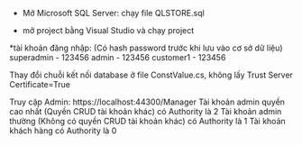 - Mở Microsoft SQL Server: chạy file QLSTORE.sql

- mở project bằng Visual Studio và chạy project

*tài khoản đăng nhập: (Có hash password trước khi lưu vào cơ sở dữ liệu)
superadmin - 123456
admin - 123456
customer1 - 123456

Thay đổi chuỗi kết nối database ở file ConstValue.cs, không lấy Trust Server Certificate=True

Truy cập Admin: https://localhost:44300/Manager
Tài khoản admin quyền cao nhất (Quyền CRUD tài khoản khác) có Authority là 2
Tài khoản admin thường (Không có quyền CRUD tài khoản khác) có Authority là 1
Tài khoản khách hàng có Authority là 0